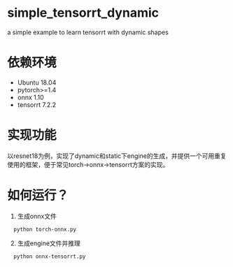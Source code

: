 # simple_tensorrt_dynamic
a simple example to learn tensorrt with dynamic shapes

# 依赖环境
- Ubuntu 18.04
- pytorch>=1.4
- onnx 1.10
- tensorrt 7.2.2

# 实现功能
以resnet18为例，实现了dynamic和static下engine的生成，并提供一个可用重复使用的框架，便于常见torch->onnx->tensorrt方案的实现。

# 如何运行？
1. 生成onnx文件
```
  python torch-onnx.py
```
2. 生成engine文件并推理
```
  python onnx-tensorrt.py
```
